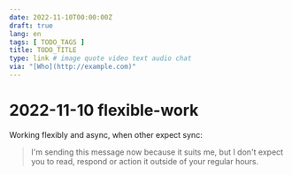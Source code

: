 ```yaml
---
date: 2022-11-10T00:00:00Z
draft: true
lang: en
tags: [ TODO_TAGS ]
title: TODO_TITLE
type: link # image quote video text audio chat
via: "[Who](http://example.com)"
---
```



# 2022-11-10 flexible-work


Working flexibly and async, when other expect sync:

> I'm sending this message now because it suits me, but I don't expect you to read, respond or action it outside of your regular hours.
